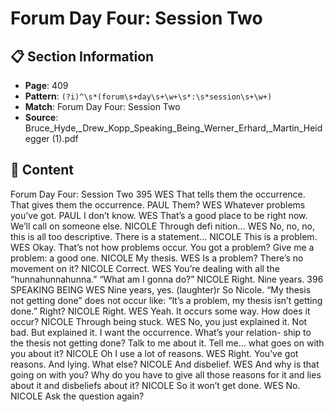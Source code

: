 # Forum Day Four: Session Two

## 📋 Section Information

- **Page**: 409
- **Pattern**: `(?i)^\s*(forum\s+day\s+\w+\s*:\s*session\s+\w+)`
- **Match**: Forum Day Four: Session Two
- **Source**: Bruce_Hyde,_Drew_Kopp_Speaking_Being_Werner_Erhard,_Martin_Heidegger (1).pdf

## 📄 Content

Forum Day Four: Session Two
395
WES
That tells them the occurrence. That gives them the occurrence.
PAUL
Them?
WES
Whatever problems you’ve got.
PAUL
I don’t know.
WES
That’s a good place to be right now. We’ll call on someone else.
NICOLE
Through defi nition...
WES
No, no, no, this is all too descriptive. There is a statement...
NICOLE
This is a problem.
WES
Okay. That’s not how problems occur. You got a problem? Give me a problem: a good one.
NICOLE
My thesis.
WES
Is a problem? There’s no movement on it?
NICOLE
Correct.
WES
You’re dealing with all the “hunnahunnahunna.” “What am I gonna do?”
NICOLE
Right. Nine years.
396
SPEAKING BEING
WES
Nine years, yes.
(laughter)r
So Nicole. “My thesis not getting done” does not occur like: “It’s a problem, my thesis isn’t
getting done.” Right?
NICOLE
Right.
WES
Yeah. It occurs some way. How does it occur?
NICOLE
Through being stuck.
WES
No, you just explained it. Not bad. But explained it. I want the occurrence. What’s your relation-
ship to the thesis not getting done? Talk to me about it. Tell me... what goes on with you about
it?
NICOLE
Oh I use a lot of reasons.
WES
Right. You’ve got reasons. And lying. What else?
NICOLE
And disbelief.
WES
And why is that going on with you? Why do you have to give all those reasons for it and lies
about it and disbeliefs about it?
NICOLE
So it won’t get done.
WES
No.
NICOLE
Ask the question again?
